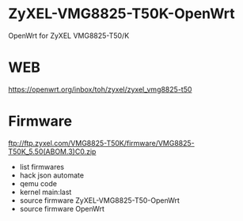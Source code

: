 # ZyXEL-VMG8825-T50K-OpenWrt
OpenWrt for ZyXEL VMG8825-T50/K

# WEB 
https://openwrt.org/inbox/toh/zyxel/zyxel_vmg8825-t50

# Firmware
ftp://ftp.zyxel.com/VMG8825-T50K/firmware/VMG8825-T50K_5.50(ABOM.3)C0.zip

- list firmwares
- hack json automate
- qemu code
- kernel main:last
- source firmware ZyXEL-VMG8825-T50-OpenWrt
- source firmware OpenWrt
